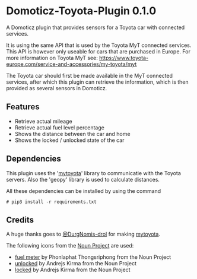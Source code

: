 # Domoticz-Toyota-Plugin 0.1.0
A Domoticz plugin that provides sensors for a Toyota car with connected services.

It is using the same API that is used by the Toyota MyT connected services. This API is however only useable
for cars that are purchased in Europe. For more information on Toyota MyT see:
https://www.toyota-europe.com/service-and-accessories/my-toyota/myt</a>

The Toyota car should first be made available in the MyT connected services, after which this plugin
can retrieve the information, which is then provided as several sensors in Domoticz.

## Features
* Retrieve actual mileage
* Retrieve actual fuel level percentage
* Shows the distance between the car and home
* Shows the locked / unlocked state of the car

## Dependencies
This plugin uses the '[mytoyota](https://github.com/DurgNomis-drol/mytoyota)' library to communicatie with the Toyota
servers. Also the 'geopy' library is used to calculate distances.

All these dependencies can be installed by using the command
```text
# pip3 install -r requirements.txt
```

## Credits

A huge thanks goes to [@DurgNomis-drol](https://github.com/DurgNomis-drol/) for making [mytoyota](https://github.com/DurgNomis-drol/mytoyota).

The following icons from the [Noun Project](https://thenounproject.com) are used:
* [fuel meter](https://thenounproject.com/search/?q=fuel+meter&i=2690780#) by Phonlaphat Thongsriphong from the Noun Project
* [unlocked](https://thenounproject.com/andrejs/collection/view-thin/?i=3863254) by Andrejs Kirma from the Noun Project
* [locked](https://thenounproject.com/search/?q=car+locked&i=3863407#) by Andrejs Kirma from the Noun Project
